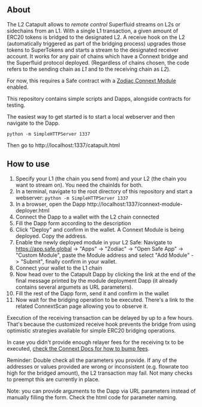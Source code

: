 ## About

The L2 Catapult allows to _remote control_ Superfluid streams on L2s or sidechains from an L1.
With a single L1 transaction, a given amount of ERC20 tokens is bridged to the designated L2.
A receive hook on the L2 (automatically triggered as part of the bridging process) upgrades those tokens to SuperTokens and starts a stream to the designated receiver account.
It works for any pair of chains which have a Connext bridge and the Superfluid protocol deployed.
(Regardless of chains chosen, the code refers to the sending chain as _L1_ and to the receiving chain as _L2_).

For now, this requires a Safe contract with a [Zodiac Connext Module](https://github.com/gnosis/zodiac-module-connext) enabled.

This repository contains simple scripts and Dapps, alongside contracts for testing.

The easiest way to get started is to start a local webserver and then navigate to the Dapp.
```
python -m SimpleHTTPServer 1337
```
Then go to http://localhost:1337/catapult.html

## How to use

1.  Specify your L1 (the chain you send from) and your L2 (the chain you want to stream on). You need the chainIds for both.
2.  In a terminal, navigate to the root directory of this repository and start a webserver: `python -m SimpleHTTPServer 1337`
3.  In a browser, open the Dapp http://localhost:1337/connext-module-deployer.html
4.  Connect the Dapp to a wallet with the L2 chain connected
5.  Fill the Dapp form according to the description
5.  Click "Deploy" and confirm in the wallet. A Connext Module is being deployed. Copy the address.
6.  Enable the newly deployed module in your L2 Safe: Navigate to https://app.safe.global -> "Apps" -> "Zodiac" -> "Open Safe App" -> "Custom Module", paste the Module address and select "Add Module" -> "Submit", finally confirm in your wallet.
7.  Connect your wallet to the L1 chain
8.  Now head over to the Catapult Dapp by clicking the link at the end of the final message printed by the module deployment Dapp (it already contains several argumets as URL parameters).
9.  Fill the rest of the Dapp form, send it and confirm in the wallet
10. Now wait for the bridging operation to be executed. There's a link to the related ConnextScan page allowing you to observe it.

Execution of the receiving transaction can be delayed by up to a few hours. That's because the customized receive hook prevents the bridge from using optimistic strategies available for simple ERC20 bridging operations.

In case you didn't provide enough relayer fees for the receiving tx to be executed, [check the Connext Docs for how to bump fees](https://docs.connext.network/developers/guides/estimating-fees#bumping-relayer-fees).

Reminder:
Double check all the parameters you provide. If any of the addresses or values provided are wrong or inconsistent (e.g. flowrate too high for the bridged amount), the L2 transaction may fail. Not many checks to preempt this are currently in place.

Note: you can provide arguments to the Dapp via URL parameters instead of manually filling the form. Check the html code for parameter naming.